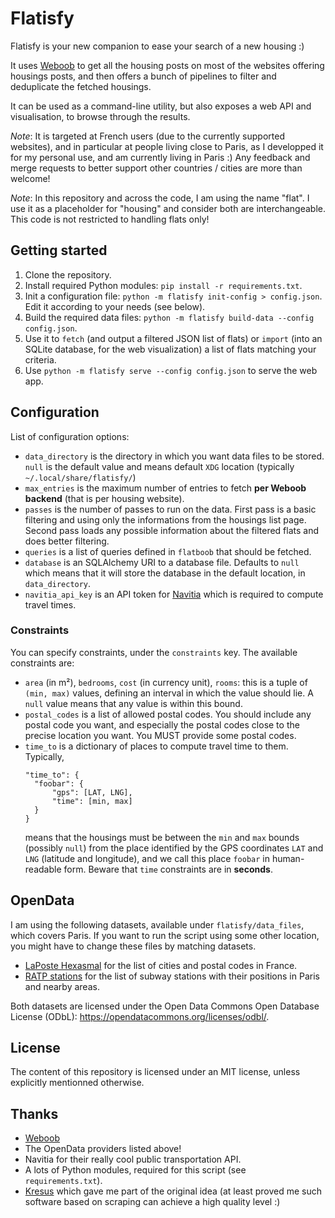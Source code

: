 Flatisfy
========

Flatisfy is your new companion to ease your search of a new housing :)


It uses [Weboob](http://weboob.org/) to get all the housing posts on most of
the websites offering housings posts, and then offers a bunch of pipelines to
filter and deduplicate the fetched housings.


It can be used as a command-line utility, but also exposes a web API and
visualisation, to browse through the results.


_Note_: It is targeted at French users (due to the currently supported
websites), and in particular at people living close to Paris, as I developped
it for my personal use, and am currently living in Paris :) Any feedback and
merge requests to better support other countries / cities are more than
welcome!

_Note_: In this repository and across the code, I am using the name "flat". I
use it as a placeholder for "housing" and consider both are interchangeable.
This code is not restricted to handling flats only!


## Getting started

1. Clone the repository.
2. Install required Python modules: `pip install -r requirements.txt`.
3. Init a configuration file: `python -m flatisfy init-config > config.json`.
   Edit it according to your needs (see below).
4. Build the required data files:
   `python -m flatisfy build-data --config config.json`.
5. Use it to `fetch` (and output a filtered JSON list of flats) or `import`
   (into an SQLite database, for the web visualization) a list of flats
   matching your criteria.
6. Use `python -m flatisfy serve --config config.json` to serve the web app.


## Configuration

List of configuration options:

* `data_directory` is the directory in which you want data files to be stored.
  `null` is the default value and means default `XDG` location (typically
  `~/.local/share/flatisfy/`)
* `max_entries` is the maximum number of entries to fetch **per Weboob
  backend** (that is per housing website).
* `passes` is the number of passes to run on the data. First pass is a basic
  filtering and using only the informations from the housings list page.
  Second pass loads any possible information about the filtered flats and does
  better filtering.
* `queries` is a list of queries defined in `flatboob` that should be fetched.
* `database` is an SQLAlchemy URI to a database file. Defaults to `null` which
  means that it will store the database in the default location, in
  `data_directory`.
* `navitia_api_key` is an API token for [Navitia](https://www.navitia.io/)
  which is required to compute travel times.

### Constraints

You can specify constraints, under the `constraints` key. The available
constraints are:

* `area` (in m²), `bedrooms`, `cost` (in currency unit), `rooms`: this is a
  tuple of `(min, max)` values, defining an interval in which the value should
  lie. A `null` value means that any value is within this bound.
* `postal_codes` is a list of allowed postal codes. You should include any
  postal code you want, and especially the postal codes close to the precise
  location you want. You MUST provide some postal codes.
* `time_to` is a dictionary of places to compute travel time to them.
  Typically,
  ```
  "time_to": {
    "foobar": {
        "gps": [LAT, LNG],
        "time": [min, max]
    }
  }
  ```
  means that the housings must be between the `min` and `max` bounds (possibly
  `null`) from the place identified by the GPS coordinates `LAT` and `LNG`
  (latitude and longitude), and we call this place `foobar` in human-readable
  form. Beware that `time` constraints are in **seconds**.


## OpenData

I am using the following datasets, available under `flatisfy/data_files`,
which covers Paris. If you want to run the script using some other location,
you might have to change these files by matching datasets.

* [LaPoste Hexasmal](https://datanova.legroupe.laposte.fr/explore/dataset/laposte_hexasmal/?disjunctive.code_commune_insee&disjunctive.nom_de_la_commune&disjunctive.code_postal&disjunctive.libell_d_acheminement&disjunctive.ligne_5) for the list of cities and postal codes in France.
* [RATP stations](https://data.ratp.fr/explore/dataset/positions-geographiques-des-stations-du-reseau-ratp/table/?disjunctive.stop_name&disjunctive.code_postal&disjunctive.departement) for the list of subway stations with their positions in Paris and nearby areas.

Both datasets are licensed under the Open Data Commons Open Database License
(ODbL): https://opendatacommons.org/licenses/odbl/.


## License

The content of this repository is licensed under an MIT license, unless
explicitly mentionned otherwise.


## Thanks

* [Weboob](http://weboob.org/)
* The OpenData providers listed above!
* Navitia for their really cool public transportation API.
* A lots of Python modules, required for this script (see `requirements.txt`).
* [Kresus](https://framagit.org/bnjbvr/kresus) which gave me part of the
  original idea (at least proved me such software based on scraping can
  achieve a high quality level :)

